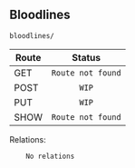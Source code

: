 ## Bloodlines

`bloodlines/`

| Route         | Status        |
| ------------- |:-------------:|
| GET           |`Route not found`|
| POST           |`WIP`|
| PUT           |`WIP`|
| SHOW          |`Route not found`|

Relations:
```
    No relations
```